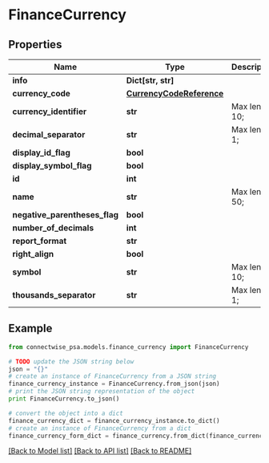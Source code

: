 # FinanceCurrency


## Properties
Name | Type | Description | Notes
------------ | ------------- | ------------- | -------------
**info** | **Dict[str, str]** |  | [optional] 
**currency_code** | [**CurrencyCodeReference**](CurrencyCodeReference.md) |  | [optional] 
**currency_identifier** | **str** |  Max length: 10; | 
**decimal_separator** | **str** |  Max length: 1; | [optional] 
**display_id_flag** | **bool** |  | [optional] 
**display_symbol_flag** | **bool** |  | [optional] 
**id** | **int** |  | [optional] 
**name** | **str** |  Max length: 50; | 
**negative_parentheses_flag** | **bool** |  | [optional] 
**number_of_decimals** | **int** |  | [optional] 
**report_format** | **str** |  | [optional] 
**right_align** | **bool** |  | [optional] 
**symbol** | **str** |  Max length: 10; | [optional] 
**thousands_separator** | **str** |  Max length: 1; | [optional] 

## Example

```python
from connectwise_psa.models.finance_currency import FinanceCurrency

# TODO update the JSON string below
json = "{}"
# create an instance of FinanceCurrency from a JSON string
finance_currency_instance = FinanceCurrency.from_json(json)
# print the JSON string representation of the object
print FinanceCurrency.to_json()

# convert the object into a dict
finance_currency_dict = finance_currency_instance.to_dict()
# create an instance of FinanceCurrency from a dict
finance_currency_form_dict = finance_currency.from_dict(finance_currency_dict)
```
[[Back to Model list]](../README.md#documentation-for-models) [[Back to API list]](../README.md#documentation-for-api-endpoints) [[Back to README]](../README.md)


